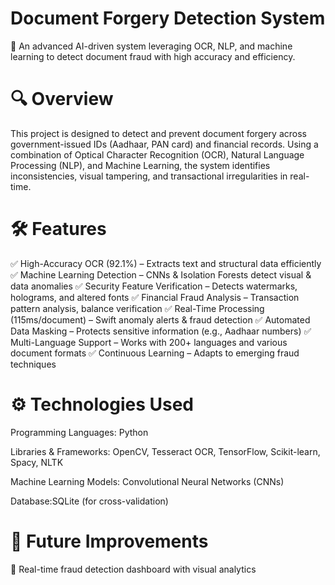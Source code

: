 ﻿# Document Forgery Detection System
🚀 An advanced AI-driven system leveraging OCR, NLP, and machine learning to detect document fraud with high accuracy and efficiency.

# 🔍 Overview
This project is designed to detect and prevent document forgery across government-issued IDs (Aadhaar, PAN card) and financial records. Using a combination of Optical Character Recognition (OCR), Natural Language Processing (NLP), and Machine Learning, the system identifies inconsistencies, visual tampering, and transactional irregularities in real-time.

# 🛠 Features
✅ High-Accuracy OCR (92.1%) – Extracts text and structural data efficiently
✅ Machine Learning Detection – CNNs & Isolation Forests detect visual & data anomalies
✅ Security Feature Verification – Detects watermarks, holograms, and altered fonts
✅ Financial Fraud Analysis – Transaction pattern analysis, balance verification
✅ Real-Time Processing (115ms/document) – Swift anomaly alerts & fraud detection
✅ Automated Data Masking – Protects sensitive information (e.g., Aadhaar numbers)
✅ Multi-Language Support – Works with 200+ languages and various document formats
✅ Continuous Learning – Adapts to emerging fraud techniques

# ⚙️ Technologies Used
Programming Languages: Python

Libraries & Frameworks: OpenCV, Tesseract OCR, TensorFlow, Scikit-learn, Spacy, NLTK

Machine Learning Models: Convolutional Neural Networks (CNNs)

Database:SQLite (for cross-validation)

# 📌 Future Improvements
🔹 Real-time fraud detection dashboard with visual analytics
